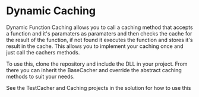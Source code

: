 Dynamic Caching
==============

Dynamic Function Caching allows you to call a caching method that accepts a function and it's paramaters as paramaters and then checks the cache for the result of the function, if not found it executes the function and stores it's result in the cache. This allows you to implement your caching once and just call the cachers methods.

To use this, clone the repository and include the DLL in your project. From there you can inherit the BaseCacher and override the abstract caching methods to suit your needs.

See the TestCacher and Caching projects in the solution for how to use this
